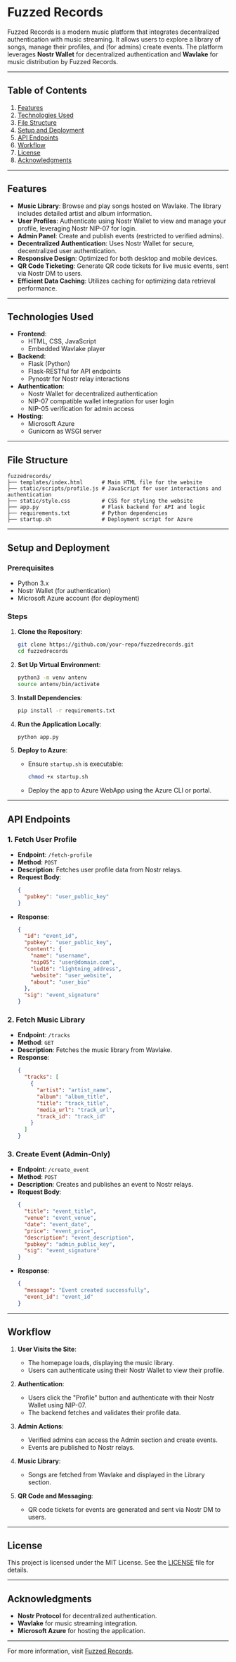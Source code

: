 # Fuzzed Records

Fuzzed Records is a modern music platform that integrates decentralized authentication with music streaming. It allows users to explore a library of songs, manage their profiles, and (for admins) create events. The platform leverages **Nostr Wallet** for decentralized authentication and **Wavlake** for music distribution by Fuzzed Records.

---

## Table of Contents
1. [Features](#features)
2. [Technologies Used](#technologies-used)
3. [File Structure](#file-structure)
4. [Setup and Deployment](#setup-and-deployment)
5. [API Endpoints](#api-endpoints)
6. [Workflow](#workflow)
7. [License](#license)
8. [Acknowledgments](#acknowledgments)

---

## Features

- **Music Library**: Browse and play songs hosted on Wavlake. The library includes detailed artist and album information.
- **User Profiles**: Authenticate using Nostr Wallet to view and manage your profile, leveraging Nostr NIP-07 for login.
- **Admin Panel**: Create and publish events (restricted to verified admins).
- **Decentralized Authentication**: Uses Nostr Wallet for secure, decentralized user authentication.
- **Responsive Design**: Optimized for both desktop and mobile devices.
- **QR Code Ticketing**: Generate QR code tickets for live music events, sent via Nostr DM to users.
- **Efficient Data Caching**: Utilizes caching for optimizing data retrieval performance.

---

## Technologies Used

- **Frontend**:
  - HTML, CSS, JavaScript
  - Embedded Wavlake player
- **Backend**:
  - Flask (Python)
  - Flask-RESTful for API endpoints
  - Pynostr for Nostr relay interactions
- **Authentication**:
  - Nostr Wallet for decentralized authentication
  - NIP-07 compatible wallet integration for user login
  - NIP-05 verification for admin access
- **Hosting**:
  - Microsoft Azure
  - Gunicorn as WSGI server

---

## File Structure

```
fuzzedrecords/
├── templates/index.html      # Main HTML file for the website
├── static/scripts/profile.js # JavaScript for user interactions and authentication
├── static/style.css          # CSS for styling the website
├── app.py                    # Flask backend for API and logic
├── requirements.txt          # Python dependencies
├── startup.sh                # Deployment script for Azure
```

---

## Setup and Deployment

### Prerequisites
- Python 3.x
- Nostr Wallet (for authentication)
- Microsoft Azure account (for deployment)

### Steps

1. **Clone the Repository**:
   ```bash
   git clone https://github.com/your-repo/fuzzedrecords.git
   cd fuzzedrecords
   ```

2. **Set Up Virtual Environment**:
   ```bash
   python3 -m venv antenv
   source antenv/bin/activate
   ```

3. **Install Dependencies**:
   ```bash
   pip install -r requirements.txt
   ```

4. **Run the Application Locally**:
   ```bash
   python app.py
   ```

5. **Deploy to Azure**:
   - Ensure `startup.sh` is executable:
     ```bash
     chmod +x startup.sh
     ```
   - Deploy the app to Azure WebApp using the Azure CLI or portal.

---

## API Endpoints

### **1. Fetch User Profile**
- **Endpoint**: `/fetch-profile`
- **Method**: `POST`
- **Description**: Fetches user profile data from Nostr relays.
- **Request Body**:
  ```json
  {
    "pubkey": "user_public_key"
  }
  ```
- **Response**:
  ```json
  {
    "id": "event_id",
    "pubkey": "user_public_key",
    "content": {
      "name": "username",
      "nip05": "user@domain.com",
      "lud16": "lightning_address",
      "website": "user_website",
      "about": "user_bio"
    },
    "sig": "event_signature"
  }
  ```

### **2. Fetch Music Library**
- **Endpoint**: `/tracks`
- **Method**: `GET`
- **Description**: Fetches the music library from Wavlake.
- **Response**:
  ```json
  {
    "tracks": [
      {
        "artist": "artist_name",
        "album": "album_title",
        "title": "track_title",
        "media_url": "track_url",
        "track_id": "track_id"
      }
    ]
  }
  ```

### **3. Create Event (Admin-Only)**
- **Endpoint**: `/create_event`
- **Method**: `POST`
- **Description**: Creates and publishes an event to Nostr relays.
- **Request Body**:
  ```json
  {
    "title": "event_title",
    "venue": "event_venue",
    "date": "event_date",
    "price": "event_price",
    "description": "event_description",
    "pubkey": "admin_public_key",
    "sig": "event_signature"
  }
  ```
- **Response**:
  ```json
  {
    "message": "Event created successfully",
    "event_id": "event_id"
  }
  ```

---

## Workflow

1. **User Visits the Site**:
   - The homepage loads, displaying the music library.
   - Users can authenticate using their Nostr Wallet to view their profile.

2. **Authentication**:
   - Users click the "Profile" button and authenticate with their Nostr Wallet using NIP-07.
   - The backend fetches and validates their profile data.

3. **Admin Actions**:
   - Verified admins can access the Admin section and create events.
   - Events are published to Nostr relays.

4. **Music Library**:
   - Songs are fetched from Wavlake and displayed in the Library section.

5. **QR Code and Messaging**:
   - QR code tickets for events are generated and sent via Nostr DM to users.

---

## License

This project is licensed under the MIT License. See the [LICENSE](LICENSE) file for details.

---

## Acknowledgments

- **Nostr Protocol** for decentralized authentication.
- **Wavlake** for music streaming integration.
- **Microsoft Azure** for hosting the application.

---

For more information, visit [Fuzzed Records](https://fuzzedrecords.com).